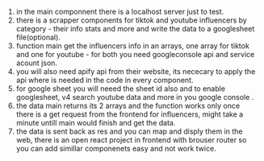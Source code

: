 1. in the main componnent there is a localhost server just to test.
2. there is a scrapper components for tiktok and youtube influencers by category - their info stats and more and write the data to a googlesheet file(optional).
3. function main get the influencers info in an arrays, one array for tiktok and one for youtube - for both you need googleconsole api and service acount json.
4. you will also need apify api from their website, its nececary to apply the api where is needed in the code in every component. 
5. for google sheet you will neeed the sheet id also and to enable googlesheet, v4 search youtube data and more in you google console .
6. the data main returns its 2 arrays and the function works only once there is a get request from the frontend for influencers, might take a minute untill main would finish and get the data.
7. the data is sent  back as res and you can map and disply them in the web, there is an open react project in frontend with brouser router so you can add simillar componenets easy and not work twice.
